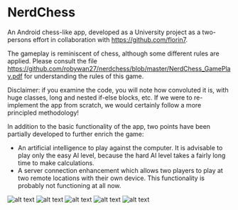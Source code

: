 # NerdChess
An Android chess-like app, developed as a University project as a two-persons effort in collaboration with https://github.com/florin7.

The gameplay is reminiscent of chess, although some different rules are applied. Please consult the file https://github.com/robywan27/nerdchess/blob/master/NerdChess_GamePlay.pdf for understanding the rules of this game.

Disclaimer: if you examine the code, you will note how convoluted it is, with huge classes, long and nested if-else blocks, etc. If we were to re-implement the app from scratch, we would certainly follow a more principled methodology!

In addition to the basic functionality of the app, two points have been partially developed to further enrich the game:
- An artificial intelligence to play against the computer. It is advisable to play only the easy AI level, because the hard AI level takes a fairly long time to make calculations.
- A server connection enhancement which allows two players to play at two remote locations with their own device. This functionality is probably not functioning at all now.

![alt text](images/home.jpg "NerdChess home screen")
![alt text](images/start_game.jpg "Game start")
![alt text](images/choose_action.jpg "Choose next action")
![alt text](images/frozen_piece.jpg "Enemy piece has been frozen!")
![alt text](images/towards_endgame.jpg "Towards games closure")
